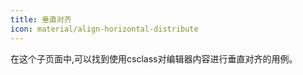 ```yaml
---
title: 垂直对齐
icon: material/align-horizontal-distribute
---
```


在这个子页面中,可以找到使用csclass对编辑器内容进行垂直对齐的用例。